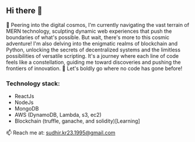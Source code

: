 ## Hi there 👋
🚀 Peering into the digital cosmos, I'm currently navigating the vast terrain of MERN technology, sculpting dynamic web experiences that push the boundaries of what's possible. But wait, there's more to this cosmic adventure! I'm also delving into the enigmatic realms of blockchain and Python, unlocking the secrets of decentralized systems and the limitless possibilities of versatile scripting. It's a journey where each line of code feels like a constellation, guiding me toward discoveries and pushing the frontiers of innovation. 🌌 Let's boldly go where no code has gone before!
### Technology stack:
- ReactJs
- NodeJs
- MongoDB
- AWS (DynamoDB, Lambda, s3, ec2)
- Blockchain (truffle, ganache, and solidity)[Learning]

📫 Reach me at: sudhir.kr23.1995@gmail.com


